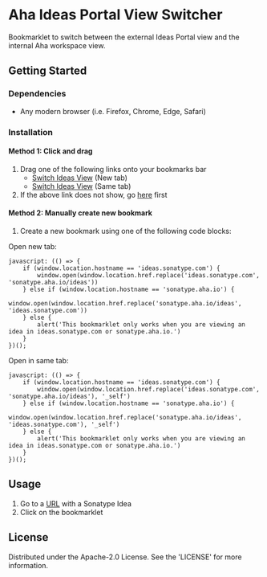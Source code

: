 # Aha Ideas Portal View Switcher
 Bookmarklet to switch between the external Ideas Portal view and the internal Aha workspace view.

## Getting Started

### Dependencies
* Any modern browser (i.e. Firefox, Chrome, Edge, Safari)

### Installation

#### Method 1: Click and drag
1. Drag one of the following links onto your bookmarks bar
   * <a href="javascript: (() => {    if (window.location.hostname == 'ideas.sonatype.com') {        window.open(window.location.href.replace('ideas.sonatype.com', 'sonatype.aha.io/ideas'))    } else if (window.location.hostname == 'sonatype.aha.io') {        window.open(window.location.href.replace('sonatype.aha.io/ideas', 'ideas.sonatype.com'))    } else {        alert('This bookmarklet only works when you are viewing an idea in ideas.sonatype.com or sonatype.aha.io.')    }})();">Switch Ideas View</a> (New tab)
   * <a href="javascript: (() => {    if (window.location.hostname == 'ideas.sonatype.com') {        window.open(window.location.href.replace('ideas.sonatype.com', 'sonatype.aha.io/ideas'), '_self')    } else if (window.location.hostname == 'sonatype.aha.io') {        window.open(window.location.href.replace('sonatype.aha.io/ideas', 'ideas.sonatype.com'), '_self')    } else {        alert('This bookmarklet only works when you are viewing an idea in ideas.sonatype.com or sonatype.aha.io.')    }})();">Switch Ideas View</a> (Same tab)
2. If the above link does not show, go [here](https://sonatype.github.io/aha-ideas-portal-view-switcher/) first

#### Method 2: Manually create new bookmark
1. Create a new bookmark using one of the following code blocks:

Open new tab:
```
javascript: (() => {
    if (window.location.hostname == 'ideas.sonatype.com') {
        window.open(window.location.href.replace('ideas.sonatype.com', 'sonatype.aha.io/ideas'))
    } else if (window.location.hostname == 'sonatype.aha.io') {
        window.open(window.location.href.replace('sonatype.aha.io/ideas', 'ideas.sonatype.com'))
    } else {
        alert('This bookmarklet only works when you are viewing an idea in ideas.sonatype.com or sonatype.aha.io.')
    }
})();
```

Open in same tab:
```
javascript: (() => {
    if (window.location.hostname == 'ideas.sonatype.com') {
        window.open(window.location.href.replace('ideas.sonatype.com', 'sonatype.aha.io/ideas'), '_self')
    } else if (window.location.hostname == 'sonatype.aha.io') {
        window.open(window.location.href.replace('sonatype.aha.io/ideas', 'ideas.sonatype.com'), '_self')
    } else {
        alert('This bookmarklet only works when you are viewing an idea in ideas.sonatype.com or sonatype.aha.io.')
    }
})();
```

## Usage
1. Go to a [URL](https://ideas.sonatype.com/ideas/IDEAS-I-123) with a Sonatype Idea
2. Click on the bookmarklet

## License
Distributed under the Apache-2.0 License. See the 'LICENSE' for more information.
